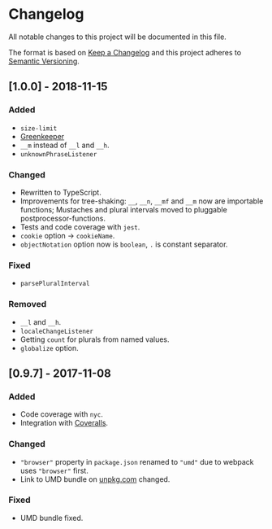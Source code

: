 # Changelog

All notable changes to this project will be documented in this file.

The format is based on [Keep a Changelog](http://keepachangelog.com/en/1.0.0/)
and this project adheres to [Semantic Versioning](http://semver.org/spec/v2.0.0.html).

## [1.0.0] - 2018-11-15
### Added
- `size-limit`
- [Greenkeeper](https://greenkeeper.io/)
- `__m` instead of `__l` and `__h`.
- `unknownPhraseListener`

### Changed
- Rewritten to TypeScript.
- Improvements for tree-shaking: `__`, `__n`, `__mf` and `__m` now are importable functions; Mustaches and plural intervals moved to pluggable postprocessor-functions.  
- Tests and code coverage with `jest`.
- `cookie` option -> `cookieName`.
- `objectNotation` option now is `boolean`, `.` is constant separator.

### Fixed
- `parsePluralInterval`

### Removed
- `__l` and `__h`.
- `localeChangeListener`
- Getting `count` for plurals from named values.
- `globalize` option.

## [0.9.7] - 2017-11-08
### Added
- Code coverage with `nyc`.
- Integration with [Coveralls](https://coveralls.io).

### Changed
- `"browser"` property in `package.json` renamed to `"umd"` due to webpack uses `"browser"` first.
- Link to UMD bundle on [unpkg.com](https://unpkg.com) changed.

### Fixed
- UMD bundle fixed.
